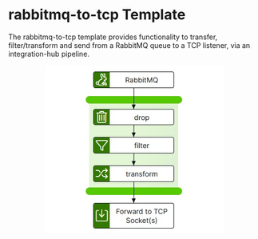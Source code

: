 # rabbitmq-to-tcp Template

The rabbitmq-to-tcp template provides functionality to transfer, filter/transform and send from a RabbitMQ queue to a TCP listener, via an integration-hub pipeline.

<p align="center">
<img src="../../assets/images/rabbitmq-to-tcp/1.3/flow_rabbitmq-to-tcp.jpg" />
</p>
